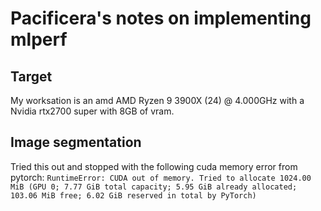 # Pacificera's notes on implementing mlperf

## Target
My worksation is an amd AMD Ryzen 9 3900X (24) @ 4.000GHz with a Nvidia rtx2700 super with 8GB of vram.

## Image segmentation
Tried this out and stopped with the following cuda memory error from pytorch:
`RuntimeError: CUDA out of memory. Tried to allocate 1024.00 MiB (GPU 0; 7.77 GiB total capacity; 5.95 GiB already allocated; 103.06 MiB free; 6.02 GiB reserved in total by PyTorch)`

